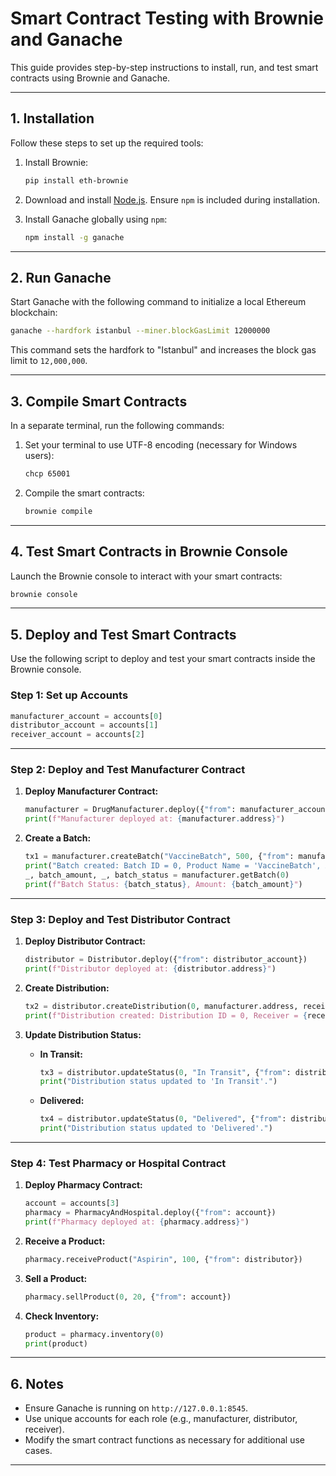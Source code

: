 
# **Smart Contract Testing with Brownie and Ganache**

This guide provides step-by-step instructions to install, run, and test smart contracts using Brownie and Ganache.

---

## **1. Installation**

Follow these steps to set up the required tools:

1. Install Brownie:
   ```bash
   pip install eth-brownie
   ```

2. Download and install [Node.js](https://nodejs.org/). Ensure `npm` is included during installation.

3. Install Ganache globally using `npm`:
   ```bash
   npm install -g ganache
   ```

---

## **2. Run Ganache**

Start Ganache with the following command to initialize a local Ethereum blockchain:
```bash
ganache --hardfork istanbul --miner.blockGasLimit 12000000
```

This command sets the hardfork to "Istanbul" and increases the block gas limit to `12,000,000`.

---

## **3. Compile Smart Contracts**

In a separate terminal, run the following commands:

1. Set your terminal to use UTF-8 encoding (necessary for Windows users):
   ```bash
   chcp 65001
   ```

2. Compile the smart contracts:
   ```bash
   brownie compile
   ```

---

## **4. Test Smart Contracts in Brownie Console**

Launch the Brownie console to interact with your smart contracts:
```bash
brownie console
```

---

## **5. Deploy and Test Smart Contracts**

Use the following script to deploy and test your smart contracts inside the Brownie console.

### **Step 1: Set up Accounts**
```python
manufacturer_account = accounts[0]
distributor_account = accounts[1]
receiver_account = accounts[2]
```

---

### **Step 2: Deploy and Test Manufacturer Contract**
1. **Deploy Manufacturer Contract:**
   ```python
   manufacturer = DrugManufacturer.deploy({"from": manufacturer_account})
   print(f"Manufacturer deployed at: {manufacturer.address}")
   ```

2. **Create a Batch:**
   ```python
   tx1 = manufacturer.createBatch("VaccineBatch", 500, {"from": manufacturer_account})
   print("Batch created: Batch ID = 0, Product Name = 'VaccineBatch', Amount = 500")
   _, batch_amount, _, batch_status = manufacturer.getBatch(0)
   print(f"Batch Status: {batch_status}, Amount: {batch_amount}")
   ```

---

### **Step 3: Deploy and Test Distributor Contract**
1. **Deploy Distributor Contract:**
   ```python
   distributor = Distributor.deploy({"from": distributor_account})
   print(f"Distributor deployed at: {distributor.address}")
   ```

2. **Create Distribution:**
   ```python
   tx2 = distributor.createDistribution(0, manufacturer.address, receiver_account, {"from": distributor_account})
   print(f"Distribution created: Distribution ID = 0, Receiver = {receiver_account}")
   ```

3. **Update Distribution Status:**
   - **In Transit:**
     ```python
     tx3 = distributor.updateStatus(0, "In Transit", {"from": distributor_account})
     print("Distribution status updated to 'In Transit'.")
     ```
   - **Delivered:**
     ```python
     tx4 = distributor.updateStatus(0, "Delivered", {"from": distributor_account})
     print("Distribution status updated to 'Delivered'.")
     ```

---

### **Step 4: Test Pharmacy or Hospital Contract**
1. **Deploy Pharmacy Contract:**
   ```python
   account = accounts[3]
   pharmacy = PharmacyAndHospital.deploy({"from": account})
   print(f"Pharmacy deployed at: {pharmacy.address}")
   ```

2. **Receive a Product:**
   ```python
   pharmacy.receiveProduct("Aspirin", 100, {"from": distributor})
   ```

3. **Sell a Product:**
   ```python
   pharmacy.sellProduct(0, 20, {"from": account})
   ```

4. **Check Inventory:**
   ```python
   product = pharmacy.inventory(0)
   print(product)
   ```

---

## **6. Notes**
- Ensure Ganache is running on `http://127.0.0.1:8545`.
- Use unique accounts for each role (e.g., manufacturer, distributor, receiver).
- Modify the smart contract functions as necessary for additional use cases.

---

